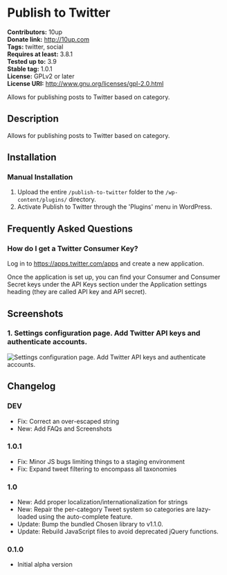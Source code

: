 # Publish to Twitter #
**Contributors:**      10up  
**Donate link:**       http://10up.com  
**Tags:**              twitter, social  
**Requires at least:** 3.8.1  
**Tested up to:**      3.9  
**Stable tag:**        1.0.1  
**License:**           GPLv2 or later  
**License URI:**       http://www.gnu.org/licenses/gpl-2.0.html  

Allows for publishing posts to Twitter based on category.

## Description ##

Allows for publishing posts to Twitter based on category.

## Installation ##

### Manual Installation ###

1. Upload the entire `/publish-to-twitter` folder to the `/wp-content/plugins/` directory.
1. Activate Publish to Twitter through the 'Plugins' menu in WordPress.

## Frequently Asked Questions ##

### How do I get a Twitter Consumer Key? ###

Log in to https://apps.twitter.com/apps and create a new application.

Once the application is set up, you can find your Consumer and Consumer Secret keys under the API Keys section under the Application settings heading (they are called API key and API secret).

## Screenshots ##

### 1. Settings configuration page. Add Twitter API keys and authenticate accounts. ###
![Settings configuration page. Add Twitter API keys and authenticate accounts.](http://s.wordpress.org/extend/plugins/publish-to-twitter/screenshot-1.png)


## Changelog ##

### DEV ###

* Fix: Correct an over-escaped string
* New: Add FAQs and Screenshots

### 1.0.1 ###

* Fix: Minor JS bugs limiting things to a staging environment
* Fix: Expand tweet filtering to encompass all taxonomies

### 1.0 ###

* New: Add proper localization/internationalization for strings
* New: Repair the per-category Tweet system so categories are lazy-loaded using the auto-complete feature.
* Update: Bump the bundled Chosen library to v1.1.0.
* Update: Rebuild JavaScript files to avoid deprecated jQuery functions.

### 0.1.0 ###

* Initial alpha version
